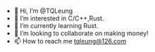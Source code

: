 - 👋 Hi, I’m @TQLeung
- 👀 I’m interested in C/C++,Rust.
- 🌱 I’m currently learning Rust.
- 💞️ I’m looking to collaborate on making money!
- 📫 How to reach me tqleung@126.com

<!---
TQLeung/TQLeung is a ✨ special ✨ repository because its `README.md` (this file) appears on your GitHub profile.
You can click the Preview link to take a look at your changes.
--->
